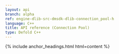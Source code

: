 ```yaml
---
layout: api
branch: alpha
ref: engine-dlib-src-dmsdk-dlib-connection_pool-h
language: C++
title: API reference (Connection Pool)
type: Defold C++
---
```

{% include anchor_headings.html html=content %}